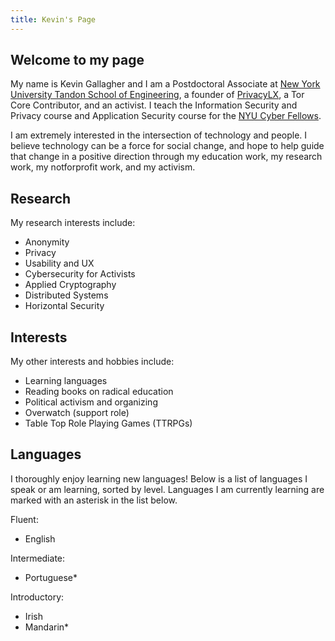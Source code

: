 ```yaml
---
title: Kevin's Page
---
```


## Welcome to my page

My name is Kevin Gallagher and I am a Postdoctoral Associate at 
[New York University Tandon School of Engineering](https://engineering.nyu.edu),
a founder of [PrivacyLX](https://privacylx.org), a Tor Core Contributor, and an
activist. I teach the Information Security and Privacy course and Application
Security course for the
[NYU Cyber Fellows](https://engineering.nyu.edu/academics/programs/cybersecurity-ms-online/nyu-cyber-fellows).

I am extremely interested in the intersection of technology and people. I
believe technology can be a force for social change, and hope to help guide that
change in a positive direction through my education work, my research work, my
notforprofit work, and my activism.

## Research

My research interests include:

* Anonymity
* Privacy
* Usability and UX
* Cybersecurity for Activists
* Applied Cryptography
* Distributed Systems
* Horizontal Security

## Interests

My other interests and hobbies include:

* Learning languages
* Reading books on radical education
* Political activism and organizing
* Overwatch (support role)
* Table Top Role Playing Games (TTRPGs)

## Languages

I thoroughly enjoy learning new languages! Below is a list of languages I speak
or am learning, sorted by level. Languages I am currently learning are marked
with an asterisk in the list below.

Fluent:

* English

Intermediate:

* Portuguese\*

Introductory:

* Irish
* Mandarin\*

